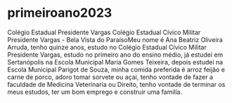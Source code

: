 # primeiroano2023
Colégio Estadual Presidente Vargas 
Colégio Estadual Cívico Militar Presidente Vargas - Bela Vista do ParaísoMeu nome é Ana Beatriz Oliveira Arruda, tenho quinze anos, estudo no Colégio Estadual Cívico Militar Presidente Vargas, estudo no primeiro ano do ensino médio, já estudei em Sertanópolis na Escola Municipal Maria Gomes Teixeira, depois estudei na Escola Municipal Parigot de Souza, minha comida preferida é arroz feijão e carne de porco, adoro tomar sorvete ou açai, tenho vontade de fazer a faculdade de Medicina Veterinaria ou Direito, tenho vontade de terminar os meus estudos, ter um bom emprego e construir uma familía.
